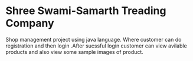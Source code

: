 # Shree Swami-Samarth Treading Company 
Shop management project using java language. Where customer can do registration and then login .After sucssful login customer can view avilable products and also view some sample images of product.
